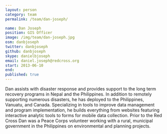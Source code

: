 ```yaml
---
layout: person
category: team
permalink: /team/dan-joseph/

name: Dan Joseph
position: GIS Officer
image: /img/team/dan-joseph.jpg
osm: danbjoseph
twitter: danbjoseph
github: danbjoseph
skype: danielbjoseph
email: daniel.joseph@redcross.org
start: 2013-06-10
end:
published: true
---
```


Dan assists with disaster response and provides support to the long term recovery programs in Nepal and the Philippines. In addition to remotely supporting numerous disasters, he has deployed to the Philippines, Vanuatu, and Canada. Specializing in tools to improve data management and program implementation, he builds everything from websites featuring interactive analytic tools to forms for mobile data collection. Prior to the Red Cross Dan was a Peace Corps volunteer working with a rural, municipal government in the Philippines on environmental and planning projects.
